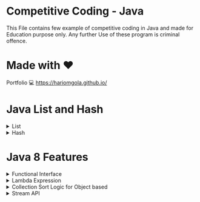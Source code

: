 # Competitive Coding - Java

This File contains few example of competitive coding in Java and made for Education purpose only.
Any further Use of these program is criminal offence.

# Made with :heart:

Portfolio :computer: https://hariomgola.github.io/

# Java List and Hash

<details>
    <summary>List</summary>

    # Array List
    import java.util.ArrayList;
    import java.util.Collections;
    import java.util.List;
    public class ArrayListFunctionality {

    	public static void main(String[] args) {
    		List<String> cars = new ArrayList<String>();
    		cars.add("Suzuki");
    		cars.add("Tata");
    		cars.add("Mahindra");
    		for (int i = 0; i < cars.size(); i++) {
    			System.out.println(i + " car - " + cars.get(i));
    		}
    		Collections.sort(cars);
    		for (String i : cars) {
    			System.out.println("car - " + i);
    		}
    	}
    }

    # Linked List
     - addFirst()
     - addLast()
     - removeFirst()
     - removeLast()
     - getFirst()
     - getLast()

</details>
<details>
    <summary>Hash</summary>
    
    # Hash Map
    import java.util.HashMap;
    public class HashMapFunctionality {
    	public static void main(String[] args) {
    		HashMap<String, String> users = new HashMap<String, String>();
    		users.put("one", "Hari");
    		users.put("two", "Raj");
    		users.put("three", "Manoj");
    		System.out.println(" |> " + users);
    		// accessing
    		users.get("two");
    		// Removing
    		users.remove("three");
    		// Size
    		users.size();
    		// Print
    		for (String i : users.keySet()) {
    			System.out.println("Keys " + i);
    		}
    		for (String i : users.values()) {
    			System.out.println("Values " + i);
    		}
    	}
    }

    # Hash Set
    import java.util.HashSet;
    public class HashSetFunctionality {
    	public static void main(String[] args) {
    		HashSet<String> cars = new HashSet<String>();
    		cars.add("Suzuki");
    		cars.add("Tata");
    		cars.add("Mahindra");
    		cars.add("BMW");
    		System.out.println("|> " + cars);
        	// functionality
        	cars.contains("BMW");
    		cars.remove("Tata");
    		cars.size();
    		for (String i : cars) {
    			System.out.println(i);
    		}
    		cars.clear();
    	}
    }

</details>

# Java 8 Features

<details>
    <summary>Functional Interface</summary>

    # Functional Interface
     - Functional interface is an interface that has excatly one abstract menthod.
     - Since functional interface only have single functional it can easily implement using lambda.
     - @FunctionalInterface - Its need to be shown at the interface class level.
     - Above mentioned anotation is optional can be used or cannot be.
     - Some Build in functional interface in java belongs to [java.util.function]
     - Predicate<T>, Function<T, R>, Supplier<T>, Consumer<T>

</details>

<details>
    <summary>Lambda Expression</summary>

    # Lambda Expression
     * parameter -> expression
     * (parameter1, parameter2) -> { code block }
     * Labda express also store in the variable name [Consumer] and you can use the reference

</details>

<details>
<summary>Collection Sort Logic for Object based</summary>
    
    Collections.sort(user, new Comparator<User>() {
    	@Override
    	public int compare(User a, User b) {
    		if (a.getSalary() > b.getSalary()) {
    			return -1; // Here -1 for placing the object before
    		} else if (a.getSalary() < b.getSalary()) {
    			return 1; // Here +1 for placing the object after
    		}
    		return 0; // Here 0 no change
    	}
    });

</details>

<details>
<summary>Stream API</summary>

    # Stream Api
     * syntax for stream - Stream<T> stream;
     * Stream is not a data structure instead it takes input from the collections.
     * Stream don't change the actual daya structure, They only provide the result for pipeline menthod.
     * Each intermediate operation is lazily executed and return a stream as a result.
     * Hence various intermediate opertaions can be pipelined.
     * Terminal opertaions mark the end of the stream and return the result.

    # Types of Streams Opertaion
     * Intermediate Operations
       - map()
       - filter()
       - sorted()
       - flatMap()
       - distinct()
       - peek()
     * Terminate Operations
       - collect()
       - forEach()
       - reduce()
       - count()
       - findFirst()
       - allMatch()
       - anyMatch()

    import java.util.ArrayList;
    import java.util.HashSet;
    import java.util.List;
    import java.util.Set;
    import java.util.stream.Stream;

    public class StreamAPI {
    	private static List<User> user = new ArrayList<User>();

    	// Once this Runs data will be available
    	static {
    		user.add(new User(1, "H", 5.25));
    		user.add(new User(2, "Ha", 14.50));
    		user.add(new User(3, "Har", 22.02));
    		user.add(new User(4, "Hari", 16.50));
    		user.add(new User(5, "Hario", 24.00));
    	}

    	public static void main(String[] args) {
    		Stream<User> userStream;

    		user.stream().map(_user -> {
    			_user.setId(_user.getId() * 2);
    			return _user;
    		}).forEach(_user -> {
    			System.out.println(_user.getId());
    		});
    	}
    }

</details>
